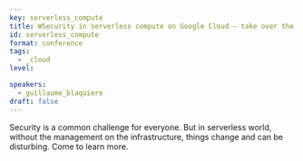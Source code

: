 ```yaml
---
key: serverless_compute
title: WSecurity in serverless compute on Google Cloud – take over the control of the infrastructure
id: serverless_compute
format: conference
tags:
  - _cloud
level: 

speakers:
  - guillaume_blaquiere
draft: false
---
```


Security is a common challenge for everyone. But in serverless world, without the management on the infrastructure, things change and can be disturbing. Come to learn more.